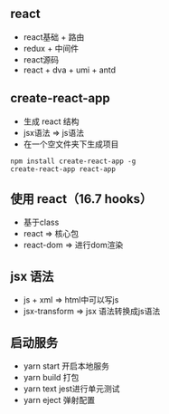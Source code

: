 ## react

- react基础 + 路由
- redux + 中间件
- react源码
- react + dva + umi + antd

## create-react-app

- 生成 react 结构
- jsx语法 => js语法
- 在一个空文件夹下生成项目

```
npm install create-react-app -g
create-react-app react-app
```

## 使用 react（16.7 hooks）

- 基于class
- react => 核心包
- react-dom => 进行dom渲染

## jsx 语法

- js + xml => html中可以写js
- jsx-transform => jsx 语法转换成js语法

## 启动服务

- yarn start 开启本地服务
- yarn build 打包
- yarn text jest进行单元测试
- yarn eject 弹射配置